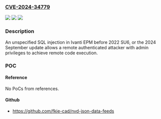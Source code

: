 ### [CVE-2024-34779](https://cve.mitre.org/cgi-bin/cvename.cgi?name=CVE-2024-34779)
![](https://img.shields.io/static/v1?label=Product&message=EPM&color=blue)
![](https://img.shields.io/static/v1?label=Version&message=2024%20September%20Security%20Update%3C%202024%20September%20Security%20Update%20&color=brighgreen)
![](https://img.shields.io/static/v1?label=Vulnerability&message=n%2Fa&color=brighgreen)

### Description

An unspecified SQL injection in Ivanti EPM before 2022 SU6, or the 2024 September update allows a remote authenticated attacker with admin privileges to achieve remote code execution.

### POC

#### Reference
No PoCs from references.

#### Github
- https://github.com/fkie-cad/nvd-json-data-feeds

